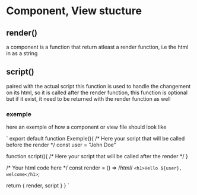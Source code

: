# Component, View stucture

## render()
a component is a function that return atleast a render function, i.e the html in as a string 

## script()
paired with the actual script this function is used to handle the changement on its html,
so it is called after the render function, this function is optional but if it exist,
it need to be returned with the render function as well

### exemple
here an exemple of how a component or view file should look like

`
export default function Exemple(){
  /* Here your script that will be called before the render */
  const user = "John Doe"
  
  function script(){
    /* Here your script that will be called after the render */
  }

  /* Your html code here */
  const render = () => 
  /*html*/
  `<h1>Hello ${user}, welcome</h1>`;

  return {
    render, script
  }
}
`
